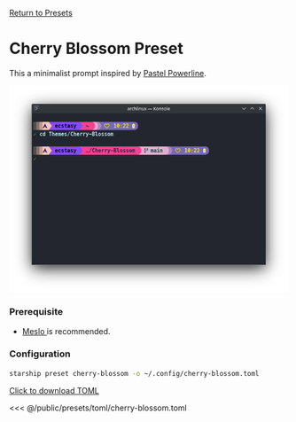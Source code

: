 [Return to Presets](./#cherry-blossom)

# Cherry Blossom Preset

This a minimalist prompt inspired by [Pastel Powerline](./pastel-powerline.md).

![Screenshot of Cherrt Blossom preset](/docs/public/presets/img/cherry-blossom.png)

### Prerequisite

- [Meslo ](https://github.com/ryanoasis/nerd-fonts/releases/download/v3.2.0/Meslo.zip) is recommended.

### Configuration

```sh
starship preset cherry-blossom -o ~/.config/cherry-blossom.toml
```

[Click to download TOML](/docs/public/presets/toml/cherry-blossom.toml)

<<< @/public/presets/toml/cherry-blossom.toml

